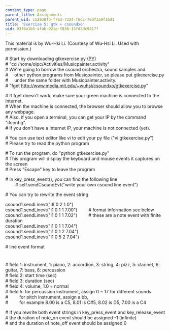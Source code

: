 ```yaml
---
content_type: page
parent_title: Assignments
parent_uid: c52938fb-f763-7324-f6dc-7edf3a9f1bd1
title: 'Exercise 5: gtk + csoundxo'
uid: 93f0a1b5-afab-021e-f836-13fd5dc9817f
---
```


This material is by Wu-Hsi Li. (Courtesy of Wu-Hsi Li. Used with permission.)

\# Start by downloading gtkexercise.py ([PY](/courses/media-arts-and-sciences/mas-110-fundamentals-of-computational-media-design-fall-2008/assignments/gtkexercise.py))  
\# "cd /home/olpc/Activities/Musicpainter.activity"  
\# We're going to borrow the csound orchestra, sound samples and  
#     other python programs from Musicpainter, so please put gtkexercise.py  
#     under the same folder with Musicpainter.activity.   
\# "fget http://www.media.mit.edu/~wuhsi/csoundxo/gtkexercise.py"  
  
\# If fget doesn't work, make sure your green machine is connected to the Internet.  
\# When the machine is connected, the browser should allow you to browse any webpage.  
\# Also, if you open a terminal, you can get your IP by the command "ifconfig".  
\# If you don't have a Internet IP, your machine is not connected (yet).  
  
\# You can use text editor like vi to edit your py file ("vi gtkexercise.py")  
\# Please try to read the python program  
  
\# To run the program, do "python gtkexercise.py"  
\# This program will display the keyboard and mouse events it captures on the screen  
\# Press "Escape" key to leave the program  
  
\# In key\_press\_event(), you can find the following line   
        # self.sendCsoundEvt("write your own csound line event")  
  
\# You can try to rewrite the event string  
  
csound1.sendLinevt("i8 0 2 1 0")    
csound1.sendLinevt("i1 0 1 1 7.00")         # format information see below  
csound1.sendLinevt("i1 0 1 1 7.02")         # these are a note event with finite duration  
csound1.sendLinevt("i1 0 1 1 7.04")  
csound1.sendLinevt("i1 0 1 2 7.04")  
csound1.sendLinevt("i1 0 5 2 7.04")  
  
\# line event format  
#  
\# field 1: instrument, 1: piano, 2: accordion, 3: string, 4: pizz, 5: clarinet, 6: guitar, 7: bass, 8: percussion  
\# field 2: start time (sec)  
\# field 3: duration (sec)  
\# field 4: volume, 1.0 = normal  
\# field 5: for percussion instrument, assign 0 ~ 17 for different sounds  
#         for pitch instrument, assign a.bb,  
#         for example 8.00 is a C5, 8.01 is C#5, 8.02 is D5, 7.00 is a C4  
  
\# If you rewrite both event strings in key\_press\_event and key\_release\_event  
\# the duration of note\_on event should be assigned -1 (infinite)  
\# and the duration of note\_off event should be assigned 0